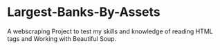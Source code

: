 # Largest-Banks-By-Assets
A webscraping Project to test my skills and knowledge of reading HTML tags and Working with Beautiful Soup.
